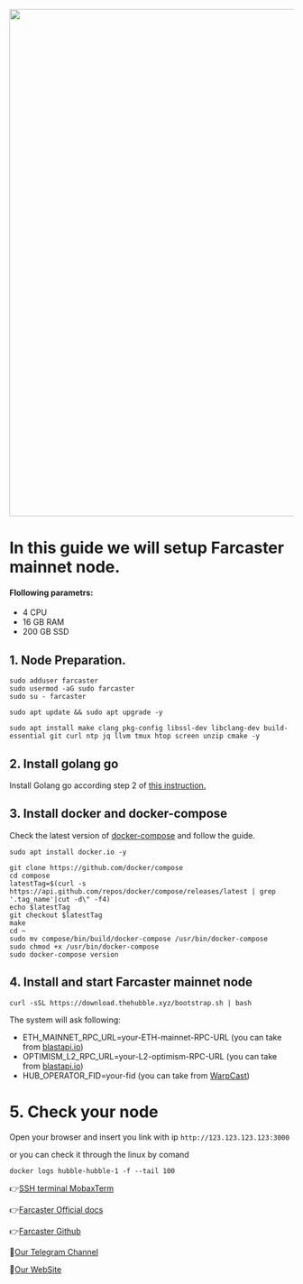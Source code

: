<p align="center">
 <img src="https://i.postimg.cc/VvXmPy2M/OHXOz3lib-Ho0j5l-Ovy-XCq.jpg"width="900"/></a>
</p>

# In this guide we will setup Farcaster mainnet node.

#### Flollowing parametrs:
- 4 CPU 
- 16 GB RAM
- 200 GB SSD

## 1. Node Preparation.
```
sudo adduser farcaster
sudo usermod -aG sudo farcaster
sudo su - farcaster
```
```
sudo apt update && sudo apt upgrade -y
```
```
sudo apt install make clang pkg-config libssl-dev libclang-dev build-essential git curl ntp jq llvm tmux htop screen unzip cmake -y
```

## 2. Install golang go
Install Golang go according step 2 of [this instruction.](https://github.com/CryptoSailors/cryptosailors-tools/blob/main/Install%20Golang%20%22Go%22/README.md)

## 3. Install docker and docker-compose
Check the latest version of [docker-compose](https://github.com/docker/compose/releases) and follow the guide.
```
sudo apt install docker.io -y
```
```
git clone https://github.com/docker/compose
cd compose
latestTag=$(curl -s https://api.github.com/repos/docker/compose/releases/latest | grep '.tag_name'|cut -d\" -f4)
echo $latestTag
git checkout $latestTag
make 
cd ~
sudo mv compose/bin/build/docker-compose /usr/bin/docker-compose
sudo chmod +x /usr/bin/docker-compose
sudo docker-compose version
```
## 4. Install and start Farcaster mainnet node
```
curl -sSL https://download.thehubble.xyz/bootstrap.sh | bash
```

The system will ask following:
- ETH_MAINNET_RPC_URL=your-ETH-mainnet-RPC-URL (you can take from [blastapi.io](https://blastapi.io/))
- OPTIMISM_L2_RPC_URL=your-L2-optimism-RPC-URL (you can take from [blastapi.io](https://blastapi.io/))
- HUB_OPERATOR_FID=your-fid (you can take from [WarpCast](https://warpcast.com/~/invite-page/342012?id=107e8bb7))

# 5. Check your node
Open your browser and insert you link with ip
```http://123.123.123.123:3000```

or you can check it through the linux by comand

```
docker logs hubble-hubble-1 -f --tail 100
```

👉[SSH terminal MobaxTerm](https://mobaxterm.mobatek.net/download.html)

👉[Farcaster Official docs](https://docs.farcaster.xyz/hubble/hubble)

👉[Farcaster Github](https://github.com/farcasterxyz/protocol)

🔰[Our Telegram Channel](https://t.me/CryptoSailorsAnn)

🔰[Our WebSite](cryptosailors.tech)
